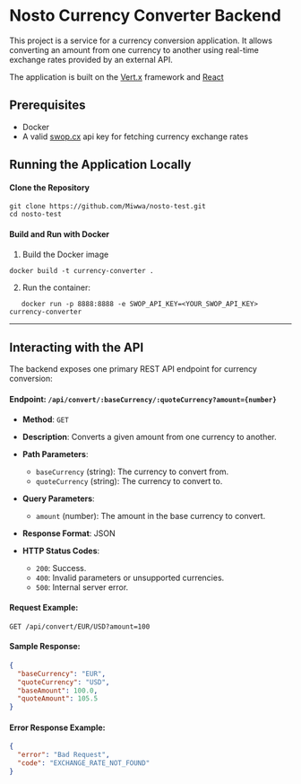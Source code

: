 # Nosto Currency Converter Backend

This project is a service for a currency conversion application.
It allows converting an amount from one currency to another using real-time exchange rates provided by an external API.

The application is built on the [Vert.x](https://vertx.io/) framework and [React](https://react.dev/)

## Prerequisites

- Docker
- A valid [swop.cx](https://swop.cx/) api key for fetching currency exchange rates

## Running the Application Locally

#### Clone the Repository

```shell
git clone https://github.com/Miwwa/nosto-test.git
cd nosto-test
```

#### Build and Run with Docker

1. Build the Docker image

```shell
docker build -t currency-converter .
```

2. Run the container:

```shell
   docker run -p 8888:8888 -e SWOP_API_KEY=<YOUR_SWOP_API_KEY> currency-converter
```

---
## Interacting with the API
The backend exposes one primary REST API endpoint for currency conversion:
#### Endpoint: `/api/convert/:baseCurrency/:quoteCurrency?amount={number}`
- **Method**: `GET`
- **Description**: Converts a given amount from one currency to another.
- **Path Parameters**:
    - `baseCurrency` (string): The currency to convert from.
    - `quoteCurrency` (string): The currency to convert to.

- **Query Parameters**:
    - `amount` (number): The amount in the base currency to convert.

- **Response Format**: JSON
- **HTTP Status Codes**:
    - `200`: Success.
    - `400`: Invalid parameters or unsupported currencies.
    - `500`: Internal server error.

#### Request Example:
``` http
GET /api/convert/EUR/USD?amount=100
```
#### Sample Response:
``` json
{
  "baseCurrency": "EUR",
  "quoteCurrency": "USD",
  "baseAmount": 100.0,
  "quoteAmount": 105.5
}
```
#### Error Response Example:
``` json
{
  "error": "Bad Request",
  "code": "EXCHANGE_RATE_NOT_FOUND"
}
```
